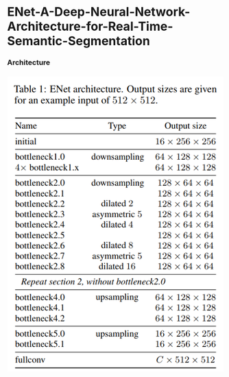 # ENet-A-Deep-Neural-Network-Architecture-for-Real-Time-Semantic-Segmentation

<h3> Architecture <h3/>
  
![alt text](https://github.com/c1ph3rr/ENet-A-Deep-Neural-Network-Architecture-for-Real-Time-Semantic-Segmentation/blob/master/architecture.png)
